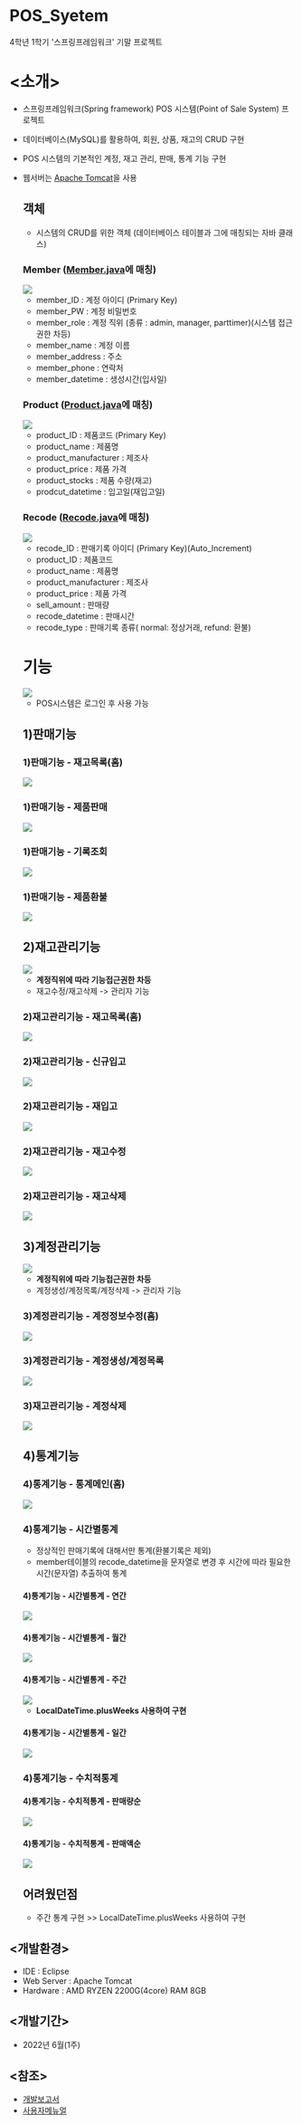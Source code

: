 # POS_Syetem
4학년 1학기 '스프링프레임워크' 기말 프로젝트

# <소개>
- 스프링프레임워크(Spring framework) POS 시스템(Point of Sale System) 프로젝트
- 데이터베이스(MySQL)를 활용하여, 회원, 상품, 재고의 CRUD 구현
- POS 시스템의 기본적인 계정, 재고 관리, 판매, 통계 기능 구현
- 웹서버는 <a href = "Apache Tomcat" >Apache Tomcat</a>을 사용

  ## 객체
    - 시스템의 CRUD를 위한 객체 (데이터베이스 테이블과 그에 매칭되는 자바 클래스)
    
    ### Member (<a href = "https://github.com/kkhdss165/-project-POS_Syetem/blob/main/src/main/java/object/Member.java">Member.java</a>에 매칭)
    
     <img src="./readme_images/table_member.png">
     
     - member_ID : 계정 아이디 (Primary Key)
     - member_PW : 계정 비밀번호
     - member_role : 계정 직위 (종류 : admin, manager, parttimer)(시스템 접근권한 차등)
     - member_name : 계정 이름
     - member_address : 주소
     - member_phone : 연락처
     - member_datetime : 생성시간(입사일)
     
    ### Product (<a href = "https://github.com/kkhdss165/-project-POS_Syetem/blob/main/src/main/java/object/Product.java">Product.java</a>에 매칭)
     
     <img src="./readme_images/table_product.png">
     
     - product_ID : 제품코드 (Primary Key)
     - product_name : 제품명
     - product_manufacturer : 제조사
     - product_price : 제품 가격
     - product_stocks : 제품 수량(재고)
     - prodcut_datetime : 입고일(재입고일)
     
    ### Recode (<a href = "https://github.com/kkhdss165/-project-POS_Syetem/blob/main/src/main/java/object/Recode.java">Recode.java</a>에 매칭)
    
     <img src="./readme_images/table_recode.png">
     
     - recode_ID : 판매기록 아이디 (Primary Key)(Auto_Increment)
     - product_ID : 제품코드
     - product_name : 제품명
     - product_manufacturer : 제조사
     - product_price : 제품 가격
     - sell_amount : 판매량
     - recode_datetime : 판매시간
     - recode_type : 판매기록 종류( normal: 정상거래, refund: 환불)
  
  # 기능
    <img src="./readme_images/login.gif">
    
    - POS시스템은 로그인 후 사용 가능

   ## 1)판매기능
   
    ### 1)판매기능 - 재고목록(홈)
    <img src="./readme_images/sell_list.gif">
   
    ### 1)판매기능 - 제품판매
    <img src="./readme_images/sell_sell.gif">
    
    ### 1)판매기능 - 기록조회
    <img src="./readme_images/sell_recode.gif">   
    
    ### 1)판매기능 - 제품환불
    <img src="./readme_images/sell_refund.gif">
    

   
   ## 2)재고관리기능
   <img src="./readme_images/rolediff_stock.gif">
   
   - **계정직위에 따라 기능접근권한 차등**
   - 재고수정/재고삭제 -> 관리자 기능


    ### 2)재고관리기능 - 재고목록(홈)
    <img src="./readme_images/stock_list.gif">
   
    ### 2)재고관리기능 - 신규입고
    <img src="./readme_images/stock_new.gif">
    
    ### 2)재고관리기능 - 재입고
    <img src="./readme_images/stock_restock.gif">
    
    ### 2)재고관리기능 - 재고수정
    <img src="./readme_images/stock_edit.gif">

    ### 2)재고관리기능 - 재고삭제
    <img src="./readme_images/stock_delete.gif">
    
   
   ## 3)계정관리기능
   <img src="./readme_images/rolediff_member.gif">
   
   - **계정직위에 따라 기능접근권한 차등**
   - 계정생성/계정목록/계정삭제 -> 관리자 기능
   
   
    ### 3)계정관리기능 - 계정정보수정(홈)
    <img src="./readme_images/member_edit.gif">
   
    ### 3)계정관리기능 - 계정생성/계정목록
    <img src="./readme_images/member_new.gif">
    
    ### 3)재고관리기능 - 계정삭제
    <img src="./readme_images/member_delete.gif">
    
    
   ## 4)통계기능
   
    ### 4)통계기능 - 통계메인(홈)
    <img src="./readme_images/stat_main.gif">
   
    ### 4)통계기능 - 시간별통계
     - 정상적인 판매기록에 대해서만 통계(환불기록은 제외)
     - member테이블의 recode_datetime을 문자열로 변경 후 시간에 따라 필요한 시간(문자열) 추출하여 통계
    
     #### 4)통계기능 - 시간별통계 - 연간
     <img src="./readme_images/state_year.jpg">
     
     #### 4)통계기능 - 시간별통계 - 월간
     <img src="./readme_images/stat_month.jpg">
     
     #### 4)통계기능 - 시간별통계 - 주간
     <img src="./readme_images/stat_week.jpg">
     
     - **LocalDateTime.plusWeeks 사용하여 구현**
     
     #### 4)통계기능 - 시간별통계 - 일간
     <img src="./readme_images/stat_day.jpg">
    
    
    ### 4)통계기능 - 수치적통계
    
     #### 4)통계기능 - 수치적통계 - 판매량순
     <img src="./readme_images/stat_quantity.jpg">
     
     #### 4)통계기능 - 수치적통계 - 판매액순
     <img src="./readme_images/stat_total.jpg">
    

  ## 어려웠던점
  - 주간 통계 구현 >> LocalDateTime.plusWeeks 사용하여 구현
  
## <개발환경>
- IDE : Eclipse
- Web Server : Apache Tomcat
- Hardware : AMD RYZEN 2200G(4core) RAM 8GB

## <개발기간>
- 2022년 6월(1주)

## <참조>
- <a href = "https://github.com/kkhdss165/-project-POS_Syetem/blob/main/report/%EA%B0%9C%EB%B0%9C%EB%B3%B4%EA%B3%A0%EC%84%9C.pdf">개발보고서</a>
- <a href = "https://github.com/kkhdss165/-project-POS_Syetem/blob/main/report/%EC%82%AC%EC%9A%A9%EC%9E%90%EB%A9%94%EB%89%B4%EC%96%BC.pdf">사용자메뉴얼</a>
